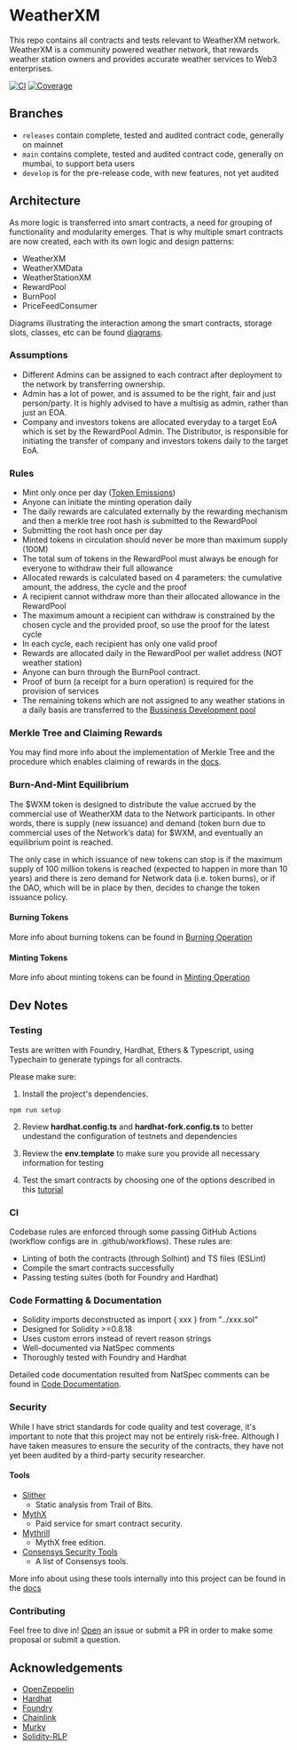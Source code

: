 # WeatherXM

This repo contains all contracts and tests relevant to WeatherXM network. WeatherXM is a community powered weather network, that rewards weather station owners and provides accurate weather services to Web3 enterprises.

[![CI](https://github.com/WeatherXM/smart-contracts-v2/actions/workflows/ci.yml/badge.svg?branch=develop)](https://github.com/WeatherXM/smart-contracts-v2/actions/workflows/ci.yml)
[![Coverage](https://github.com/WeatherXM/smart-contracts-v2/actions/workflows/coverage.yml/badge.svg?branch=feat%2Fadd-coverage-badges)](https://github.com/WeatherXM/smart-contracts-v2/actions/workflows/coverage.yml)

## Branches
- `releases` contain complete, tested and audited contract code, generally on mainnet
- `main` contains complete, tested and audited contract code, generally on mumbai, to support beta users
- `develop` is for the pre-release code, with new features, not yet audited

## Architecture

As more logic is transferred into smart contracts, a need for grouping of functionality and modularity emerges. That is why multiple smart contracts are now created, each with its own logic and design patterns:

- WeatherXM
- WeatherXMData
- WeatherStationXM
- RewardPool
- BurnPool
- PriceFeedConsumer

Diagrams illustrating the interaction among the smart contracts, storage slots, classes, etc can be found [diagrams](./docs/diagrams).

### Assumptions

- Different Admins can be assigned to each contract after deployment to the network by transferring ownership.
- Admin has a lot of power, and is assumed to be the right, fair and just person/party. It is highly advised to have a multisig as admin, rather than just an EOA.
- Company and investors tokens are allocated everyday to a target EoA which is set by the RewardPool Admin. The Distributor, is responsible for initiating the transfer of company and investors tokens daily to the target EoA.

### Rules

- Mint only once per day ([Token Emissions](./docs/emissions.md))
- Anyone can initiate the minting operation daily
- The daily rewards are calculated externally by the rewarding mechanism and then a merkle tree root hash is submitted to the RewardPool
- Submitting the root hash once per day
- Minted tokens in circulation should never be more than maximum supply (100M)
- The total sum of tokens in the RewardPool must always be enough for everyone to withdraw their full allowance
- Allocated rewards is calculated based on 4 parameters: the cumulative amount, the address, the cycle and the proof
- A recipient cannot withdraw more than their allocated allowance in the RewardPool
- The maximum amount a recipient can withdraw is constrained by the chosen cycle and the provided proof, so use the proof for the latest cycle
- In each cycle, each recipient has only one valid proof
- Rewards are allocated daily in the RewardPool per wallet address (NOT weather station)
- Anyone can burn through the BurnPool contract.
- Proof of burn (a receipt for a burn operation) is required for the provision of services
- The remaining tokens which are not assigned to any weather stations in a daily basis are transferred to the [Bussiness Development pool](./docs/pools.md)

### Merkle Tree and Claiming Rewards

You may find more info about the implementation of Merkle Tree and the procedure which enables claiming of rewards in the [docs](./docs/merkle_tree.md).

### Burn-And-Mint Equilibrium

The $WXM token is designed to distribute the value accrued by the commercial use of WeatherXM data to the Network participants. In other words, there is supply (new issuance) and demand (token burn due to commercial uses of the Network’s data) for $WXM, and eventually an equilibrium point is reached.

The only case in which issuance of new tokens can stop is if the maximum supply of 100 million tokens is reached (expected to happen in more than 10 years) and there is zero demand for Network data (i.e. token burns), or if the DAO, which will be in place by then, decides to change the token issuance policy.

#### Burning Tokens

More info about burning tokens can be found in [Burning Operation](./docs/burning.md)

#### Minting Tokens

More info about minting tokens can be found in [Minting Operation](./docs/minting.md)


## Dev Notes

### Testing

Tests are written with Foundry, Hardhat, Ethers & Typescript, using Typechain to generate typings for all contracts.

Please make sure:

1. Install the project's dependencies.

```
npm run setup
```

2. Review **hardhat.config.ts** and **hardhat-fork.config.ts** to better undestand the configuration of testnets and dependencies

3. Review the **env.template** to make sure you provide all necessary information for testing

4. Test the smart contracts by choosing one of the options described in this [tutorial](./docs/testing.md)

### CI

Codebase rules are enforced through some passing GitHub Actions (workflow configs are in .github/workflows). These rules are:

- Linting of both the contracts (through Solhint) and TS files (ESLint)
- Compile the smart contracts successfully
- Passing testing suites (both for Foundry and Hardhat)

### Code Formatting & Documentation

- Solidity imports deconstructed as import { xxx } from "../xxx.sol"
- Designed for Solidity >=0.8.18
- Uses custom errors instead of revert reason strings
- Well-documented via NatSpec comments
- Thoroughly tested with Foundry and Hardhat

Detailed code documentation resulted from NatSpec comments can be found in [Code Documentation](./docs/index.md).

### Security

While I have strict standards for code quality and test coverage, it's important to note that this project may not be entirely risk-free. Although I have taken measures to ensure the security of the contracts, they have not yet been audited by a third-party security researcher.

#### Tools

- [Slither](https://github.com/crytic/slither)
  - Static analysis from Trail of Bits.
- [MythX](https://mythx.io/)
  - Paid service for smart contract security.
- [Mythrill](https://github.com/ConsenSys/mythril)
  - MythX free edition.
- [Consensys Security Tools](https://consensys.net/diligence/tools/)
  - A list of Consensys tools.

More info about using these tools internally into this project can be found in the [docs](./docs/testing.md)

### Contributing

Feel free to dive in! [Open](https://github.com/WeatherXM/smart-contracts/issues/new) an issue or submit a PR in order to make some proposal or submit a question.

## Acknowledgements

- [OpenZeppelin](https://github.com/OpenZeppelin/openzeppelin-contracts)
- [Hardhat](https://github.com/NomicFoundation/hardhat)
- [Foundry](https://github.com/foundry-rs/foundry)
- [Chainlink](https://github.com/smartcontractkit/chainlink)
- [Murky](https://github.com/dmfxyz/murky)
- [Solidity-RLP](https://github.com/hamdiallam/Solidity-RLP)
